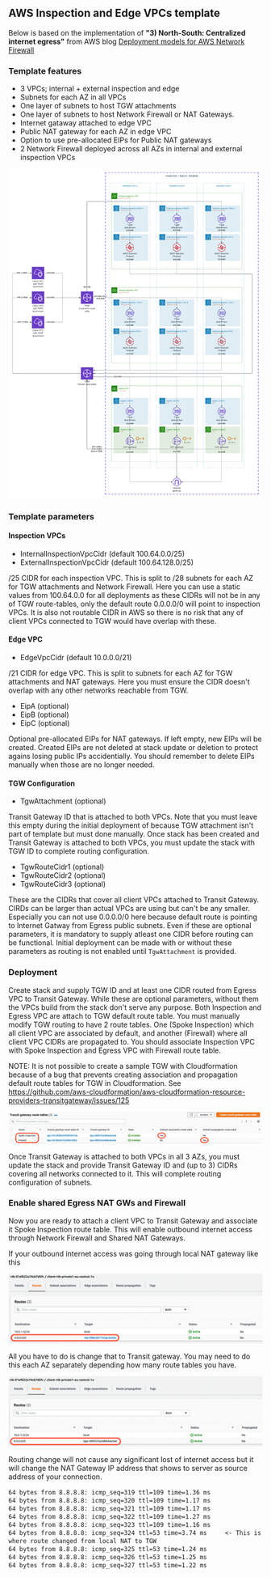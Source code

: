 ## AWS Inspection and Edge VPCs template

Below is based on the implementation of **"3) North-South: Centralized internet egress"** from AWS blog [Deployment models for AWS Network Firewall](https://aws.amazon.com/blogs/networking-and-content-delivery/deployment-models-for-aws-network-firewall/)

### Template features
* 3 VPCs; internal + external inspection and edge
* Subnets for each AZ in all VPCs
* One layer of subnets to host TGW attachments
* One layer of subnets to host Network Firewall or NAT Gateways.
* Internet gataway attached to edge VPC
* Public NAT gateway for each AZ in edge VPC
* Option to use pre-allocated EIPs for Public NAT gateways
* 2 Network Firewall deployed across all AZs in internal and external inspection VPCs

![Network diagram](diagram.png)

### Template parameters

#### Inspection VPCs

   * InternalInspectionVpcCidr (default 100.64.0.0/25)
   * ExternalInspectionVpcCidr (default 100.64.128.0/25)

/25 CIDR for each inspection VPC. This is split to /28 subnets for each AZ for TGW attachments and Network Firewall.
Here you can use a static values from 100.64.0.0 for all deployments as these CIDRs will not
be in any of TGW route-tables, only the default route 0.0.0.0/0 will point to inspection VPCs.
It is also not routable CIDR in AWS so there is no risk that any of client VPCs connected to TGW would
have overlap with these.

#### Edge VPC 

   * EdgeVpcCidr (default 10.0.0.0/21)

/21 CIDR for edge VPC. This is split to subnets for each AZ for TGW attachments and NAT gateways.
Here you must ensure the CIDR doesn't overlap with any other networks reachable from TGW.

   * EipA (optional)
   * EipB (optional)
   * EipC (optional)

Optional pre-allocated EIPs for NAT gateways. If left empty, new EIPs will be created. Created EIPs
are not deleted at stack update or deletion to protect agains losing public IPs accidentially.
You should remember to delete EIPs manually when those are no longer needed.

#### TGW Configuration

   * TgwAttachment (optional)

Transit Gateway ID that is attached to both VPCs. Note that you must leave this empty during
the initial deployment of because TGW attachment isn't part of template but must done manually.
Once stack has been created and Transit Gateway is attached to both VPCs, you must update
the stack with TGW ID to complete routing configuration.

   * TgwRouteCidr1 (optional)
   * TgwRouteCidr2 (optional)
   * TgwRouteCidr3 (optional)

These are the CIDRs that cover all client VPCs attached to Transit Gateway. CIRDs can be larger
than actual VPCs are using but can't be any smaller. Especially you can not use 0.0.0.0/0
here because default route is pointing to Internet Gatway from Egress public subnets.
Even if these are optional parameters, it is mandatory to supply atleast one CIDR before
routing can be functional. Initial deployment can be made with or without these parameters
as routing is not enabled until `TgwAttachment` is provided.

### Deployment

Create stack and supply TGW ID and at least one CIDR routed from Egress VPC to Transit Gateway.
While these are optional parameters, without them the VPCs build from the stack don't serve any purpose.
Both Inspection and Egress VPC are attach to TGW default route table. You must manually modify TGW routing
to have 2 route tables. One (Spoke Inspection) which all client VPC are associated by default, and another (Firewall) where all client VPC CIDRs are propagated to. You should associate Inspection VPC with
Spoke Inspection and Egress VPC with Firewall route table.

NOTE: It is not possible to create a sample TGW with Cloudformation because of a bug that prevents
creating association and propagation default route tables for TGW in Cloudformation. See https://github.com/aws-cloudformation/aws-cloudformation-resource-providers-transitgateway/issues/125

![TGW route table config](refdocs/tgw-routetable-config.png)

Once Transit Gateway is attached to both VPCs in all 3 AZs, you must update the stack and provide
Transit Gateway ID and (up to 3) CIDRs covering all networks connected to it. This will complete
routing configuration of subnets.

### Enable shared Egress NAT GWs and Firewall

Now you are ready to attach a client VPC to Transit Gateway and associate it Spoke Inspection route table.
This will enable outbound internet access through Network Firewall and Shared NAT Gateways.

If your outbound internet access was going through local NAT gateway like this

![VPC routing via NAT](refdocs/vpc-routing-natgw.png)

All you have to do is change that to Transit gateway. You may need to do this each AZ separately
depending how many route tables you have.

![VPC routing via TGW](refdocs/vpc-routing-tgw.png)

Routing change will not cause any significant lost of internet access but it will change the NAT Gateway IP address that shows to server as source address of your connection.

```
64 bytes from 8.8.8.8: icmp_seq=319 ttl=109 time=1.36 ms
64 bytes from 8.8.8.8: icmp_seq=320 ttl=109 time=1.17 ms
64 bytes from 8.8.8.8: icmp_seq=321 ttl=109 time=1.17 ms
64 bytes from 8.8.8.8: icmp_seq=322 ttl=109 time=1.27 ms
64 bytes from 8.8.8.8: icmp_seq=323 ttl=109 time=1.16 ms
64 bytes from 8.8.8.8: icmp_seq=324 ttl=53 time=3.74 ms     <- This is where route changed from local NAT to TGW
64 bytes from 8.8.8.8: icmp_seq=325 ttl=53 time=1.24 ms
64 bytes from 8.8.8.8: icmp_seq=326 ttl=53 time=1.25 ms
64 bytes from 8.8.8.8: icmp_seq=327 ttl=53 time=1.22 ms
```


